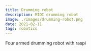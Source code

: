 ```yaml
---
title: Drumming robot
description: MIDI drumming robot
image: ./images/drumming-robot.png
date: 2021-02-11
tags: robotics
---
```


Four armed drumming robot with raspi